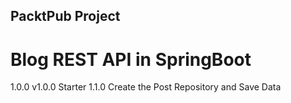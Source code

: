 ## PacktPub Project 
# Blog REST API in SpringBoot

1.0.0 v1.0.0 Starter
1.1.0 Create the Post Repository and Save Data
